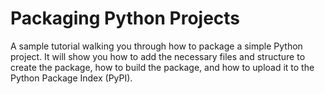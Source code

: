 # Packaging Python Projects

A sample tutorial walking you through how to package a simple Python project. It will show you how to add the necessary files and structure to create the package, how to build the package, and how to upload it to the Python Package Index (PyPI).
